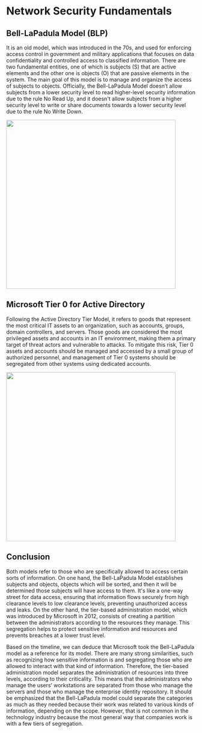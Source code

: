 # Network Security Fundamentals

## Bell-LaPadula Model (BLP)
It is an old model, which was introduced in the 70s, and used for enforcing access control in government and military applications that focuses on data confidentiality and controlled access to classified information. There are two fundamental entities, one of which is subjects (S) that are active elements and the other one is objects (O) that are passive elements in the system. 
The main goal of this model is to manage and organize the access of subjects to objects. Officially, the Bell-LaPadula Model doesn’t allow subjects from a lower security level to read higher-level security information due to the rule No Read Up, and it doesn't allow subjects from a higher security level to write or share documents towards a lower security level due to the rule No Write Down. 

<img src="https://github.com/user-attachments/assets/05c8ce4b-5d3e-422d-8351-3c2368781a9c" width="450">

## Microsoft Tier 0 for Active Directory
Following the Active Directory Tier Model, it refers to goods that represent the most critical IT assets to an organization, such as accounts, groups, domain controllers, and servers. Those goods are considered the most privileged assets and accounts in an IT environment, making them a primary target of threat actors and vulnerable to attacks.
To mitigate this risk, Tier 0 assets and accounts should be managed and accessed by a small group of authorized personnel, and management of Tier 0 systems should be segregated from other systems using dedicated accounts.

<img src="https://github.com/user-attachments/assets/adb93346-a396-4a0b-ad27-ccd1fd16dd88" width="450">

## Conclusion
Both models refer to those who are specifically allowed to access certain sorts of information. On one hand, the Bell-LaPadula Model establishes subjects and objects, objects which will be sorted, and then it will be determined those subjects will have access to them. It's like a one-way street for data access, ensuring that information flows securely from high clearance levels to low clearance levels, preventing unauthorized access and leaks. On the other hand, the tier-based administration model, which was introduced by Microsoft in 2012, consists of creating a partition between the administrators according to the resources they manage. This segregation helps to protect sensitive information and resources and prevents breaches at a lower trust level. 

Based on the timeline, we can deduce that Microsoft took the Bell-LaPadula model as a reference for its model. There are many strong similarities, such as recognizing how sensitive information is and segregating those who are allowed to interact with that kind of information. Therefore, the tier-based administration model separates the administration of resources into three levels, according to their criticality. This means that the administrators who manage the users’ workstations are separated from those who manage the servers and those who manage the enterprise identity repository. It should be emphasized that the Bell-LaPadula model could separate the categories as much as they needed because their work was related to various kinds of information, depending on the scope. However, that is not common in the technology industry because the most general way that companies work is with a few tiers of segregation.
